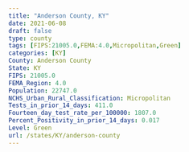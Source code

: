 ```yaml
---
title: "Anderson County, KY"
date: 2021-06-08
draft: false
type: county
tags: [FIPS:21005.0,FEMA:4.0,Micropolitan,Green]
categories: [KY]
County: Anderson County
State: KY
FIPS: 21005.0
FEMA_Region: 4.0
Population: 22747.0
NCHS_Urban_Rural_Classification: Micropolitan
Tests_in_prior_14_days: 411.0
Fourteen_day_test_rate_per_100000: 1807.0
Percent_Positivity_in_prior_14_days: 0.017
Level: Green
url: /states/KY/anderson-county
---
```



